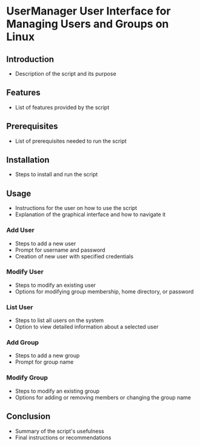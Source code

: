 # UserManager User Interface for Managing Users and Groups on Linux

## Introduction
- Description of the script and its purpose

## Features
- List of features provided by the script

## Prerequisites
- List of prerequisites needed to run the script

## Installation
- Steps to install and run the script

## Usage
- Instructions for the user on how to use the script
- Explanation of the graphical interface and how to navigate it

### Add User
- Steps to add a new user
- Prompt for username and password
- Creation of new user with specified credentials

### Modify User
- Steps to modify an existing user
- Options for modifying group membership, home directory, or password

### List User
- Steps to list all users on the system
- Option to view detailed information about a selected user

### Add Group
- Steps to add a new group
- Prompt for group name

### Modify Group
- Steps to modify an existing group
- Options for adding or removing members or changing the group name

## Conclusion
- Summary of the script's usefulness
- Final instructions or recommendations
